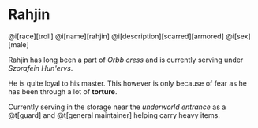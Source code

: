 # Rahjin

@i[race][troll]
@i[name][rahjin]
@i[description][scarred][armored]
@i[sex][male]

Rahjin has long been a part of _Orbb cress_ and is currently serving under _Szorafein Hun'ervs_.

He is quite loyal to his master. This however is only because of fear as he has been through a lot of **torture**.

Currently serving in the storage near the _underworld entrance_ as a @t[guard] and @t[general maintainer] helping carry heavy items.
